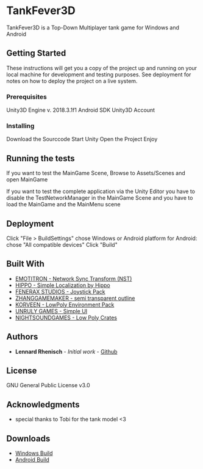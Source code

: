 # TankFever3D

TankFever3D is a Top-Down Multiplayer tank game for Windows and Android

## Getting Started

These instructions will get you a copy of the project up and running on your local machine for development and testing purposes. 
See deployment for notes on how to deploy the project on a live system.

### Prerequisites

Unity3D Engine v. 2018.3.1f1
Android SDK
Unity3D Account

### Installing

Download the Sourccode
Start Unity
Open the Project
Enjoy

## Running the tests

If you want to test the MainGame Scene, Browse to Assets/Scenes and open MainGame

If you want to test the complete application via the Unity Editor you have to disable the TestNetworkManager in the MainGame Scene and you have to load the MainGame and the MainMenu scene

## Deployment

Click "File > BuildSettings"
chose Windows or Android platform
for Android: chose "All compatible devices"
Click "Build"

## Built With

* [EMOTITRON - Network Sync Transform (NST)](https://assetstore.unity.com/packages/tools/network/network-sync-transform-nst-98453)
* [HIPPO - Simple Localization by Hippo](https://assetstore.unity.com/packages/tools/gui/simple-localization-by-hippo-120113)
* [FENERAX STUDIOS - Joystick Pack](https://assetstore.unity.com/packages/tools/input-management/joystick-pack-107631)
* [ZHANGGAMEMAKER - semi transparent outline](https://assetstore.unity.com/packages/vfx/shaders/semi-transparent-outline-86481)
* [KORVEEN - LowPoly Environment Pack](https://assetstore.unity.com/packages/3d/environments/landscapes/lowpoly-environment-pack-99479)
* [UNRULY GAMES - Simple UI](https://assetstore.unity.com/packages/2d/gui/icons/simple-ui-103969)
* [NIGHTSOUNDGAMES - Low Poly Crates](https://assetstore.unity.com/packages/3d/props/low-poly-crates-80037)

## Authors

* **Lennard Rhenisch** - *Initial work* - [Github](https://github.com/lenix2)

## License
GNU General Public License v3.0

## Acknowledgments

* special thanks to Tobi for the tank model <3

## Downloads

* [Windows Build](https://github.com/lenix2/tankfever3D/releases/download/v1.0/Tankfever3D_Win.zip)
* [Android Build](https://github.com/lenix2/tankfever3D/releases/download/v1.0/TankFever3D.apk)
